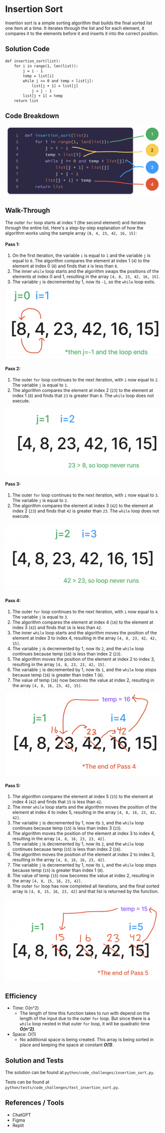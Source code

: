 # Insertion Sort

Insertion sort is a simple sorting algorithm that builds the final sorted list one item at a time. It iterates through the list and for each element, it compares it to the elements before it and inserts it into the correct position.

## Solution Code

```
def insertion_sort(list):
    for i in range(1, len(list)):
        j = i - 1
        temp = list[i]
        while j >= 0 and temp < list[j]:
            list[j + 1] = list[j]
            j = j - 1
        list[j + 1] = temp
    return list
```

## Code Breakdown

![Code Breakdown](insertion_sort_breakdown.png)

## Walk-Through

The outer `for` loop starts at index 1 (the second element) and iterates through the entire list. Here's a step-by-step explanation of how the algorithm works using the sample array `[8, 4, 23, 42, 16, 15]`:

#### Pass 1:

1. On the first iteration, the variable `i` is equal to `1` and the variable `j` is equal to `0`. The algorithm compares the element at index 1 (`4`) to the element at index 0 (`8`) and finds that `4` is less than `8`.
2. The inner `while` loop starts and the algorithm swaps the positions of the elements at index 0 and 1, resulting in the array `[4, 8, 23, 42, 16, 15]`.
3. The variable `j` is decremented by 1, now its `-1`, so the `while` loop exits.

![Pass1](Pass1.png)

#### Pass 2:

1. The outer `for` loop continues to the next iteration, with `i` now equal to `2`. The variable `j` is equal to `1`.
2. The algorithm compares the element at index 2 (`23`) to the element at index 1 (`8`) and finds that `23` is greater than `8`. The `while` loop does not execute.

![Pass2](Pass2.png)

#### Pass 3:

1. The outer `for` loop continues to the next iteration, with `i` now equal to `3`. The variable `j` is equal to `2`.
2. The algorithm compares the element at index 3 (`42`) to the element at index 2 (`23`) and finds that `42` is greater than `23`. The `while` loop does not execute.

![Pass3](Pass3.png)

#### Pass 4:

1. The outer `for` loop continues to the next iteration, with `i` now equal to `4`. The variable `j` is equal to `3`.
2. The algorithm compares the element at index 4 (`16`) to the element at index 3 (`42`) and finds that `16` is less than `42`.
3. The inner `while` loop starts and the algorithm moves the position of the element at index 3 to index 4, resulting in the array `[4, 8, 23, 42, 42, 15]`.
4. The variable `j` is decremented by 1, now its `2`, and the `while` loop continues because temp (`16`) is less than index 2 (`23`).
5. The algorithm moves the position of the element at index 2 to index 3, resulting in the array `[4, 8, 23, 23, 42, 15]`.
6. The variable `j` is decremented by 1, now its `1`, and the `while` loop stops because temp (`16`) is greater than index 1 (`8`).
7. The value of temp (`16`) now becomes the value at index 2, resulting in the array `[4, 8, 16, 23, 42, 15]`.

![Pass4](Pass4.png)

#### Pass 5:

1. The algorithm compares the element at index 5 (`15`) to the element at index 4 (`42`) and finds that `15` is less than `42`.
2. The inner `while` loop starts and the algorithm moves the position of the element at index 4 to index 5, resulting in the array `[4, 8, 16, 23, 42, 42]`.
3. The variable `j` is decremented by 1, now its `3`, and the `while` loop continues because temp (`15`) is less than index 3 (`23`).
4. The algorithm moves the position of the element at index 3 to index 4, resulting in the array `[4, 8, 16, 23, 23, 42]`.
5. The variable `j` is decremented by 1, now its `2`, and the `while` loop continues because temp (`15`) is less than index 2 (`16`).
6. The algorithm moves the position of the element at index 2 to index 3, resulting in the array `[4, 8, 16, 16, 23, 42]`.
7. The variable `j` is decremented by 1, now its `1`, and the `while` loop stops because temp (`15`) is greater than index 1 (`8`).
8. The value of temp (`15`) now becomes the value at index 2, resulting in the array `[4, 8, 15, 16, 23, 42]`.
9. The outer `for` loop has now completed all iterations, and the final sorted array is `[4, 8, 15, 16, 23, 42]` and that list is returned by the function.

![Pass5](Pass5.png)

## Efficiency

* Time: O(n^2)
  * The length of time this function takes to run with depend on the length of the input due to the outer `for` loop. But since there is a `while` loop nested in that outer `for` loop, it will be quadratic time ***O(n^2)***.
* Space: O(1)
  * No additional space is being created. This array is being sorted in place and keeping the space at constant ***O(1)***.

## Solution and Tests

The solution can be found at `python/code_challenges/insertion_sort.py`.

Tests can be found at `python/tests/code_challenges/test_insertion_sort.py`.

## References / Tools

* ChatGPT
* Figma
* Replit

